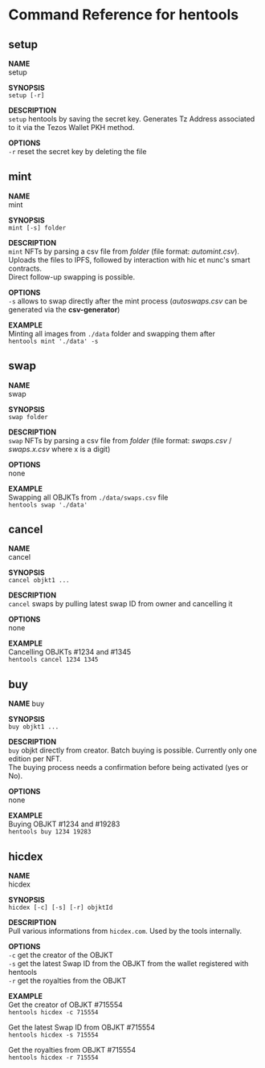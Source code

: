 # Command Reference for hentools

## setup

**NAME**  
setup

**SYNOPSIS**  
``setup [-r]``

**DESCRIPTION**  
``setup`` hentools by saving the secret key.
Generates Tz Address associated to it via the Tezos Wallet PKH method.

**OPTIONS**  
``-r`` reset the secret key by deleting the file

## mint

**NAME**  
mint

**SYNOPSIS**  
``mint [-s] folder``

**DESCRIPTION**  
``mint`` NFTs by parsing a csv file  from *folder* (file format: *automint.csv*).  
Uploads the files to IPFS, followed by interaction with hic et nunc's smart contracts.  
Direct follow-up swapping is possible.

**OPTIONS**  
``-s`` allows to swap directly after the mint process (*autoswaps.csv* can be generated via the **csv-generator**)

**EXAMPLE**  
Minting all images from ``./data`` folder and swapping them after  
``hentools mint './data' -s``

## swap
**NAME**  
swap

**SYNOPSIS**  
``swap folder``

**DESCRIPTION**  
``swap`` NFTs by parsing a csv file from *folder* (file format: *swaps.csv* / *swaps.x.csv* where x is a digit)

**OPTIONS**  
none

**EXAMPLE**  
Swapping all OBJKTs from ``./data/swaps.csv`` file  
``hentools swap './data'``

## cancel
**NAME**  
cancel

**SYNOPSIS**  
``cancel objkt1 ...``

**DESCRIPTION**  
``cancel`` swaps by pulling latest swap ID from owner and cancelling it

**OPTIONS**  
none

**EXAMPLE**  
Cancelling OBJKTs #1234 and #1345  
``hentools cancel 1234 1345``

## buy
**NAME**
buy

**SYNOPSIS**  
``buy objkt1 ...``

**DESCRIPTION**  
``buy`` objkt directly from creator. Batch buying is possible. Currently only one edition per NFT.   
The buying process needs a confirmation before being activated (yes or No).

**OPTIONS**  
none

**EXAMPLE**  
Buying OBJKT #1234 and #19283  
``hentools buy 1234 19283``

## hicdex
**NAME**  
hicdex

**SYNOPSIS**  
``hicdex [-c] [-s] [-r] objktId``

**DESCRIPTION**  
Pull various informations from ``hicdex.com``. Used by the tools internally.

**OPTIONS**  
``-c``  get the creator of the OBJKT  
``-s``  get the latest Swap ID from the OBJKT from the wallet registered with hentools  
``-r``  get the royalties from the OBJKT

**EXAMPLE**  
Get the creator of OBJKT #715554  
``hentools hicdex -c 715554``

Get the latest Swap ID from OBJKT #715554   
``hentools hicdex -s 715554``

Get the royalties from OBJKT #715554  
``hentools hicdex -r 715554``



